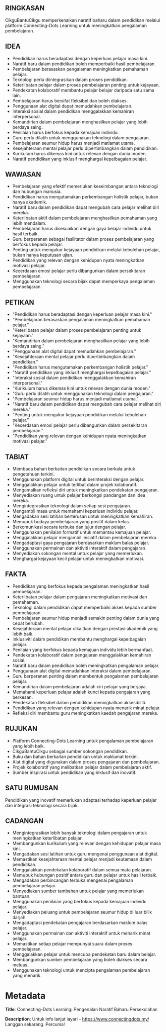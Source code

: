 ## RINGKASAN
CikguBantuCikgu memperkenalkan naratif baharu dalam pendidikan melalui platform Connecting-Dots Learning untuk meningkatkan pengalaman pembelajaran.

## IDEA
- Pendidikan harus beradaptasi dengan keperluan pelajar masa kini.
- Naratif baru dalam pendidikan boleh memperbaiki hasil pembelajaran.
- Pembelajaran berasaskan pengalaman meningkatkan pemahaman pelajar.
- Teknologi perlu diintegrasikan dalam proses pendidikan.
- Keterlibatan pelajar dalam proses pembelajaran penting untuk kejayaan.
- Pendekatan kolaboratif membantu pelajar belajar daripada satu sama lain.
- Pembelajaran harus bersifat fleksibel dan boleh diakses.
- Penggunaan alat digital dapat memudahkan pembelajaran.
- Interaksi sosial dalam pendidikan menggalakkan kemahiran interpersonal.
- Kemandirian dalam pembelajaran menghasilkan pelajar yang lebih berdaya saing.
- Penilaian harus berfokus kepada kemajuan individu.
- Guru perlu dilatih untuk menggunakan teknologi dalam pengajaran.
- Pembelajaran seumur hidup harus menjadi matlamat utama.
- Kesejahteraan mental pelajar perlu dipertimbangkan dalam pendidikan.
- Kurikulum harus dikemas kini untuk relevan dengan dunia moden.
- Naratif pendidikan yang inklusif menghargai kepelbagaian pelajar.

## WAWASAN
- Pembelajaran yang efektif memerlukan keseimbangan antara teknologi dan hubungan manusia.
- Pendidikan harus mengutamakan perkembangan holistik pelajar, bukan hanya akademik.
- Naratif baru dalam pendidikan dapat mengubah cara pelajar melihat diri mereka.
- Keterlibatan aktif dalam pembelajaran menghasilkan pemahaman yang lebih mendalam.
- Pembelajaran harus disesuaikan dengan gaya belajar individu untuk hasil terbaik.
- Guru berperanan sebagai fasilitator dalam proses pembelajaran yang berfokus kepada pelajar.
- Penting untuk mengukur kejayaan pendidikan melalui kebolehan pelajar, bukan hanya keputusan ujian.
- Pendidikan yang relevan dengan kehidupan nyata meningkatkan motivasi pelajar.
- Kecerdasan emosi pelajar perlu dibangunkan dalam persekitaran pembelajaran.
- Menggunakan teknologi secara bijak dapat memperkaya pengalaman pembelajaran.

## PETIKAN
- "Pendidikan harus beradaptasi dengan keperluan pelajar masa kini."
- "Pembelajaran berasaskan pengalaman meningkatkan pemahaman pelajar."
- "Keterlibatan pelajar dalam proses pembelajaran penting untuk kejayaan."
- "Kemandirian dalam pembelajaran menghasilkan pelajar yang lebih berdaya saing."
- "Penggunaan alat digital dapat memudahkan pembelajaran."
- "Kesejahteraan mental pelajar perlu dipertimbangkan dalam pendidikan."
- "Pendidikan harus mengutamakan perkembangan holistik pelajar."
- "Naratif pendidikan yang inklusif menghargai kepelbagaian pelajar."
- "Interaksi sosial dalam pendidikan menggalakkan kemahiran interpersonal."
- "Kurikulum harus dikemas kini untuk relevan dengan dunia moden."
- "Guru perlu dilatih untuk menggunakan teknologi dalam pengajaran."
- "Pembelajaran seumur hidup harus menjadi matlamat utama."
- "Naratif baru dalam pendidikan dapat mengubah cara pelajar melihat diri mereka."
- "Penting untuk mengukur kejayaan pendidikan melalui kebolehan pelajar."
- "Kecerdasan emosi pelajar perlu dibangunkan dalam persekitaran pembelajaran."
- "Pendidikan yang relevan dengan kehidupan nyata meningkatkan motivasi pelajar."

## TABIAT
- Membaca bahan berkaitan pendidikan secara berkala untuk pengetahuan terkini.
- Menggunakan platform digital untuk berinteraksi dengan pelajar.
- Menggalakkan pelajar untuk terlibat dalam projek kolaboratif.
- Mengamalkan refleksi diri untuk meningkatkan pendekatan pengajaran.
- Menyediakan ruang untuk pelajar berkongsi pandangan dan idea mereka.
- Mengintegrasikan teknologi dalam setiap sesi pengajaran.
- Mengambil masa untuk memahami keperluan individu pelajar.
- Mengadakan sesi latihan berterusan untuk meningkatkan kemahiran.
- Memupuk budaya pembelajaran yang positif dalam kelas.
- Berkomunikasi secara terbuka dan jujur dengan pelajar.
- Menggunakan penilaian formatif untuk memantau kemajuan pelajar.
- Menggalakkan pelajar mengambil inisiatif dalam pembelajaran mereka.
- Mengadaptasi gaya pengajaran berdasarkan maklum balas pelajar.
- Menggunakan permainan dan aktiviti interaktif dalam pengajaran.
- Menyediakan sokongan mental untuk pelajar yang memerlukan.
- Menghargai kejayaan kecil pelajar untuk meningkatkan motivasi.

## FAKTA
- Pendidikan yang berfokus kepada pengalaman meningkatkan hasil pembelajaran.
- Keterlibatan pelajar dalam pengajaran meningkatkan motivasi dan pemahaman.
- Teknologi dalam pendidikan dapat memperbaiki akses kepada sumber pembelajaran.
- Pembelajaran seumur hidup menjadi semakin penting dalam dunia yang cepat berubah.
- Kesejahteraan mental pelajar dikaitkan dengan prestasi akademik yang lebih baik.
- Inklusiviti dalam pendidikan membantu menghargai kepelbagaian pelajar.
- Penilaian yang berfokus kepada kemajuan individu lebih bermanfaat.
- Pendekatan kolaboratif dalam pengajaran menggalakkan kemahiran sosial.
- Naratif baru dalam pendidikan boleh meningkatkan pengalaman pelajar.
- Penggunaan alat digital memudahkan interaksi dalam pembelajaran.
- Guru berperanan penting dalam membentuk pengalaman pembelajaran pelajar.
- Kemandirian dalam pembelajaran adalah ciri pelajar yang berjaya.
- Memahami keperluan pelajar adalah kunci kepada pengajaran yang berkesan.
- Pendekatan fleksibel dalam pendidikan meningkatkan aksesibiliti.
- Pendidikan yang relevan dengan kehidupan nyata menarik minat pelajar.
- Refleksi diri membantu guru meningkatkan kaedah pengajaran mereka.

## RUJUKAN
- Platform Connecting-Dots Learning untuk pengalaman pembelajaran yang lebih baik.
- CikguBantuCikgu sebagai sumber sokongan pendidikan.
- Buku dan bahan berkaitan pendidikan untuk maklumat terkini.
- Alat digital yang digunakan dalam proses pengajaran dan pembelajaran.
- Projek kolaboratif yang melibatkan pelajar dalam pembelajaran aktif.
- Sumber inspirasi untuk pendidikan yang inklusif dan inovatif.

## SATU RUMUSAN
Pendidikan yang inovatif memerlukan adaptasi terhadap keperluan pelajar dan integrasi teknologi secara bijak.

## CADANGAN
- Mengintegrasikan lebih banyak teknologi dalam pengajaran untuk meningkatkan keterlibatan pelajar.
- Membangunkan kurikulum yang relevan dengan kehidupan pelajar masa kini.
- Mengadakan sesi latihan untuk guru mengenai penggunaan alat digital.
- Memastikan kesejahteraan mental pelajar menjadi keutamaan dalam pendidikan.
- Menggalakkan pendekatan kolaboratif dalam semua mata pelajaran.
- Memupuk hubungan positif antara guru dan pelajar untuk hasil terbaik.
- Mengadakan perbincangan terbuka mengenai pengalaman pembelajaran pelajar.
- Menyediakan sumber tambahan untuk pelajar yang memerlukan bantuan.
- Menggunakan penilaian yang berfokus kepada kemajuan individu pelajar.
- Menyediakan peluang untuk pembelajaran seumur hidup di luar bilik darjah.
- Mengadaptasi pendekatan pengajaran berdasarkan maklum balas pelajar.
- Menggunakan permainan dan aktiviti interaktif untuk menarik minat pelajar.
- Memastikan setiap pelajar mempunyai suara dalam proses pembelajaran.
- Menggalakkan pelajar untuk mencuba pendekatan baru dalam belajar.
- Membangunkan sumber pembelajaran yang boleh diakses secara meluas.
- Menggunakan teknologi untuk mencipta pengalaman pembelajaran yang menarik.

# Metadata
**Title**: Connecting-Dots Learning: Pengenalan Naratif Baharu Persekolahan

**Description**: Untuk info lanjut layari - https://www.connectingdots.my/
Langgan sekarang. Percuma!